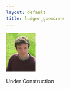 ```yaml
---
layout: default
title: ludger_goeminne
---
```

<img src="./figs/Ludger_goeminne.jpg" width="80">

Under Construction
